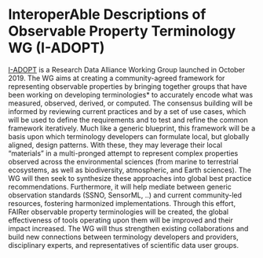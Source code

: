 # InteroperAble Descriptions of Observable Property Terminology WG (I-ADOPT)
[I-ADOPT](https://www.rd-alliance.org/groups/interoperable-descriptions-observable-property-terminology-wg-i-adopt-wg) is a Research Data Alliance Working Group launched in October 2019. The WG aims at creating a community-agreed framework for representing observable properties by bringing together groups that have been working on developing terminologies* to accurately encode what was measured, observed, derived, or computed. The consensus building will be informed by reviewing current practices and by a set of use cases, which will be used to define the requirements and to test and refine the common framework iteratively. Much like a generic blueprint, this framework will be a basis upon which terminology developers can formulate local, but globally aligned, design patterns. With these, they may leverage their local “materials” in a multi-pronged attempt to represent complex properties observed across the environmental sciences (from marine to terrestrial ecosystems, as well as biodiversity, atmospheric, and Earth sciences). The WG will then seek to synthesize these approaches into global best practice recommendations. Furthermore, it will help mediate between generic observation standards (SSNO, SensorML, ..) and current community-led resources, fostering harmonized implementations. Through this effort, FAIRer observable property terminologies will be created, the global effectiveness of tools operating upon them will be improved and their impact increased. The WG will thus strengthen existing collaborations and build new connections between terminology developers and providers, disciplinary experts, and representatives of scientific data user groups.


